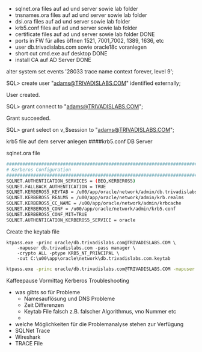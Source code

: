 * sqlnet.ora files auf ad und server sowie lab folder
* tnsnames.ora files auf ad und server sowie lab folder
* dsi.ora files auf ad und server sowie lab folder
* krb5.conf files auf ad und server sowie lab folder
* certificate files auf ad und server sowie lab folder DONE
* ports in FW für alles öffnen 1521, 7001,7002, 1389, 1636, etc
* user db.trivadislabs.com sowie oracle18c voranlegen
* short cut cmd.exe auf desktop DONE
* install CA auf AD Server DONE



alter system set events '28033 trace name context forever, level 9';

SQL> create user "adams@TRIVADISLABS.COM" identified externally;

User created.

SQL> grant connect to "adams@TRIVADISLABS.COM";

Grant succeeded.

SQL> grant select on v_$session to "adams@TRIVADISLABS.COM";


krb5 file auf dem server anlegen
####krb5.conf DB Server



sqlnet.ora file

```bash
##########################################################################
# Kerberos Configuration
##########################################################################
SQLNET.AUTHENTICATION_SERVICES = (BEQ,KERBEROS5)
SQLNET.FALLBACK_AUTHENTICATION = TRUE
SQLNET.KERBEROS5_KEYTAB = /u00/app/oracle/network/admin/db.trivadislabs.com.keytab
SQLNET.KERBEROS5_REALMS = /u00/app/oracle/network/admin/krb.realms
SQLNET.KERBEROS5_CC_NAME = /u00/app/oracle/network/admin/krbcache
SQLNET.KERBEROS5_CONF = /u00/app/oracle/network/admin/krb5.conf
SQLNET.KERBEROS5_CONF_MIT=TRUE
SQLNET.AUTHENTICATION_KERBEROS5_SERVICE = oracle

```

Create the keytab file

```batch
ktpass.exe -princ oracle/db.trivadislabs.com@TRIVADISLABS.COM \
    -mapuser db.trivadislabs.com -pass manager \
    -crypto ALL -ptype KRB5_NT_PRINCIPAL \
    -out C:\u00\app\oracle\network\db.trivadislabs.com.keytab
```

```bash
ktpass.exe -princ oracle/db.trivadislabs.com@TRIVADISLABS.COM -mapuser db.trivadislabs.com -pass manager -crypto ALL -ptype KRB5_NT_PRINCIPAL  -out C:\u00\app\oracle\network\db.trivadislabs.com.keytab
```

Kaffeepause Vormittag
Kerberos Troubleshooting
- was gibts so für Probleme
    - Namesauflösung und DNS Probleme
    - Zeit Differenzen
    - Keytab File falsch z.B. falscher Algorithmus, vno Nummer etc
    - 
- welche Möglichkeiten für die Problemanalyse stehen zur Verfügung
- SQLNet Trace
- Wireshark
- TRACE File